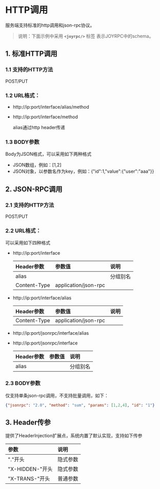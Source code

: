 HTTP调用
==
服务端支持标准的http调用和json-rpc协议。
>说明：下面示例中采用  **`<joyrpc/>`** 标签 表示JOYRPC中的schema。

## 1. 标准HTTP调用

### 1.1 支持的HTTP方法

POST/PUT

### 1.2 URL格式：

- http://ip:port/interface/alias/method
- http://ip:port/interface/method

  alias通过http header传递

### 1.3 BODY参数

Body为JSON格式，可以采用如下两种格式
- JSON数组，例如：[1,2]
- JSON对象，以参数名作为key，例如：{"id":1,"value":{"user":"aaa"}}

## 2. JSON-RPC调用

### 2.1 支持的HTTP方法

POST/PUT

### 2.2 URL格式：

可以采用如下四种格式
- http://ip:port/interface
  
  | Header参数 | 参数值 | 说明 |
  | :---- | :---- | :---- |
  | alias | | 分组别名 |
  | Content-Type| application/json-rpc | |

- http://ip:port/interface/alias
  
  | Header参数 | 参数值 | 说明 |
  | :---- | :---- | :---- |
  | Content-Type| application/json-rpc | |

- http://ip:port/jsonrpc/interface/alias

- http://ip:port/jsonrpc/interface

  | Header参数 | 参数值 | 说明 |
  | :---- | :---- | :---- |
  | alias | | 分组别名 |

### 2.3 BODY参数

仅支持单条json-rpc调用，不支持批量调用，如下：

```json
{"jsonrpc": "2.0", "method": "sum", "params": [1,2,4], "id": "1"}
```

## 3. Header传参

提供了HeaderInjection扩展点，系统内置了默认实现，支持如下传参

| 参数 | 说明 |
| :---- | :---- | 
| "."开头 | 隐式参数 |
| "X-HIDDEN-"开头 | 隐式参数 |
| "X-TRANS-"开头 | 普通参数 |